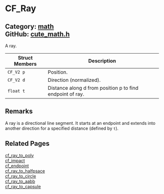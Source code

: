 [//]: # (This file is automatically generated by Cute Framework's docs parser.)
[//]: # (Do not edit this file by hand!)
[//]: # (See: https://github.com/RandyGaul/cute_framework/blob/master/samples/docs_parser.cpp)
[](../header.md ':include')

# CF_Ray

Category: [math](/api_reference?id=math)  
GitHub: [cute_math.h](https://github.com/RandyGaul/cute_framework/blob/master/include/cute_math.h)  
---

A ray.

Struct Members | Description
--- | ---
`CF_V2 p` | Position.
`CF_V2 d` | Direction (normalized).
`float t` | Distance along d from position p to find endpoint of ray.

## Remarks

A ray is a directional line segment. It starts at an endpoint and extends into another direction for a specified distance (defined by `t`).

## Related Pages

[cf_ray_to_poly](/collision/cf_ray_to_poly.md)  
[cf_impact](/collision/cf_impact.md)  
[cf_endpoint](/collision/cf_endpoint.md)  
[cf_ray_to_halfpsace](/collision/cf_ray_to_halfpsace.md)  
[cf_ray_to_circle](/collision/cf_ray_to_circle.md)  
[cf_ray_to_aabb](/collision/cf_ray_to_aabb.md)  
[cf_ray_to_capsule](/collision/cf_ray_to_capsule.md)  
